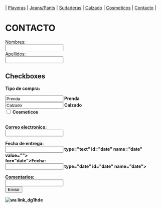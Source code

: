 | [Playeras](./playeras.md) | [Jeans/Pants](./jeans.md) | [Sudaderas](./sudaderas.md) | [Calzado](./calzado.md) | [Cosmeticos](./cosmeticos.md) | [Contacto](./contacto.md) |
# CONTACTO 

<form action="action page" method="post">
 <label for="name"> Nombres:</label><br> 
 <input type="text" id="name" name="name" valves="Tus nombres"><br> 
 <label for="lname">Apellidos:</label><br> 
 <input type="text" id="lname" names="lname" valves="Apellidos"><br> 

 <h2>Checkboxes</h2>
<p> <strong>Tipo de compra:</p>

  <input type="Tipo de compra" id="Tipo de compra" name="Tipo de compra" value="Prenda">
  <label for="Tipo de compra">Prenda</label><br>
  <input type="Tipo de compra" id="Tipo de compra" name="Tipo de compra" value="Calzado">
  <label for="Tipo de compra">Calzado</label><br>
  <input type="checkbox" id="Tipo de compra" name="Tipo de compra" value="Cosmeticos">
  <label for="tipo de prenda">Cosmeticos</label><br><br>
  


 <label for="lname">Correo electronico:</label><br> 
 <input type="text" id="lname" names="lname" valves="correo electronico"><br> 
 
 <label for="name"> Fecha de entrega:</label><br>
 <input> type="text" id="date" name="date" value=""><br>
 <label> for="date">Fecha:</label><br>
 <input> type="date" id="date" name="date"><br>
 
 
 
 
 <label for="lname">Comentarios:</label><br> 
 <input type="text" id="lname" names="lname" valves="comentarios"><br> 
  <input type="submit" value="Enviar">
</form>




  
  
  
  
![wa link_dg1hde](https://user-images.githubusercontent.com/100168785/158484541-3b68d2ca-de6d-46b3-88b2-6b605ab482a8.png)
